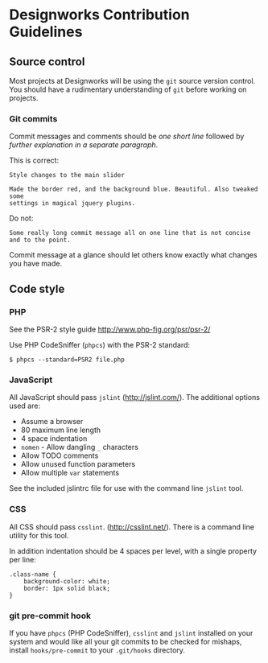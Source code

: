 # Designworks Contribution Guidelines

## Source control

Most projects at Designworks will be using the `git` source version control. You
should have a rudimentary understanding of `git` before working on projects.

### Git commits

Commit messages and comments should be *one short line* followed by *further
explanation in a separate paragraph*.

This is correct:

    Style changes to the main slider

    Made the border red, and the background blue. Beautiful. Also tweaked some
    settings in magical jquery plugins.

Do not:

    Some really long commit message all on one line that is not concise and to the point.

Commit message at a glance should let others know exactly what changes you have
made.


## Code style

### PHP

See the PSR-2 style guide http://www.php-fig.org/psr/psr-2/

Use PHP CodeSniffer (`phpcs`) with the PSR-2 standard:

    $ phpcs --standard=PSR2 file.php


### JavaScript

All JavaScript should pass `jslint` (http://jslint.com/). The additional options
used are:

* Assume a browser
* 80 maximum line length
* 4 space indentation
* `nomen` - Allow dangling `_` characters
* Allow TODO comments
* Allow unused function parameters
* Allow multiple `var` statements

See the included jslintrc file for use with the command line `jslint` tool.


### CSS

All CSS should pass `csslint`. (http://csslint.net/). There is a command line
utility for this tool.

In addition indentation should be 4 spaces per level, with a single property per
line:

    .class-name {
        background-color: white;
        border: 1px solid black;
    }


### git pre-commit hook

If you have `phpcs` (PHP CodeSniffer), `csslint` and `jslint` installed on your
system and would like all your git commits to be checked for mishaps, install
`hooks/pre-commit` to your `.git/hooks` directory.
